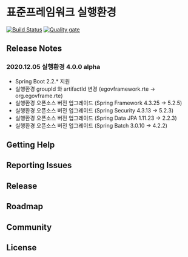 # 표준프레임워크 실행환경 
[![Build Status](https://travis-ci.com/openlenalab/egovframe-runtime.svg?branch=ci-setting)](https://travis-ci.com/openlenalab/egovframe-runtime) [![Quality gate](https://sonarcloud.io/api/project_badges/quality_gate?project=openlenalab_egovframe-runtime)](https://sonarcloud.io/dashboard?id=openlenalab_egovframe-runtime)


## Release Notes

### 2020.12.05 실행환경 4.0.0 alpha
* Spring Boot 2.2.* 지원
* 실행환경 groupId 와 artifactId 변경 (egovframework.rte -> org.egovframe.rte)
* 실행환경 오픈소스 버전 업그레이드 (Spring Framework 4.3.25 -> 5.2.5)
* 실행환경 오픈소스 버전 업그레이드 (Spring Security 4.3.13 -> 5.2.3)
* 실행환경 오픈소스 버전 업그레이드 (Spring Data JPA 1.11.23 -> 2.2.3)
* 실행환경 오픈소스 버전 업그레이드 (Spring Batch 3.0.10 -> 4.2.2)

## Getting Help

## Reporting Issues

## Release

## Roadmap

## Community

## License

